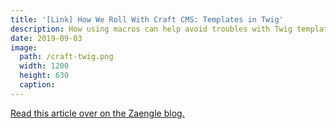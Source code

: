```yaml
---
title: '[Link] How We Roll With Craft CMS: Templates in Twig'
description: How using macros can help avoid troubles with Twig templating. Originally posted at Zaengle blog.
date: 2019-09-03
image:
  path: /craft-twig.png
  width: 1200
  height: 630
  caption:
---
```


[Read this article over on the Zaengle blog.](https://zaengle.com/blog/how-we-roll-with-craft-cms-templates-in-twig)
